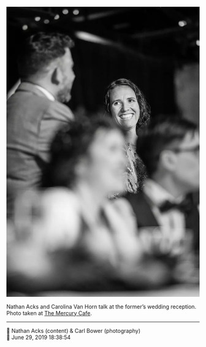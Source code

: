 ![Nathan Acks and Carolina Van Horn talk](assets/95aa672f822bcfc8339396f79844bc6f.webp)

Nathan Acks and Carolina Van Horn talk at the former’s wedding reception. Photo taken at [The Mercury Cafe](http://mercurycafe.com/).

- - - -

<span aria-hidden="true">👥</span> Nathan Acks (content) & Carl Bower (photography)  
<span aria-hidden="true">📅</span> June 29, 2019 18:38:54
